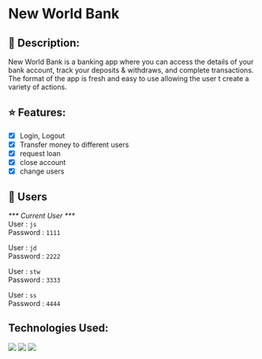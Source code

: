 # New World Bank
## 📕 Description:
New World Bank is a banking app where you can access the details of your bank account, track your deposits & withdraws, and complete transactions. The format of the app is fresh and easy to use allowing the user t create a variety of actions.

## ⭐ Features:
- [x] Login, Logout
- [x] Transfer money to different users
- [x] request loan
- [x] close account
- [x] change users

## :key: Users
<em>*** Current User ***</em> <br/>
User : `js` <br/>
Password : `1111`

User : `jd` <br/>
Password : `2222`

User : `stw` <br/>
Password : `3333`

User : `ss` <br/>
Password : `4444`



## Technologies Used:
<img src="https://img.shields.io/badge/HTML5-E34F26?style=for-the-badge&logo=html5&logoColor=white" />  <img src="https://img.shields.io/badge/CSS3-1572B6?style=for-the-badge&logo=css3&logoColor=white" />  <img src="https://img.shields.io/badge/JavaScript-F7DF1E?style=for-the-badge&logo=javascript&logoColor=black" />
